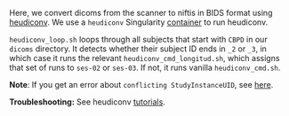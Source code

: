Here, we convert dicoms from the scanner to niftis in BIDS format using [heudiconv](https://heudiconv.readthedocs.io/). We use a `heudiconv` Singularity [container](https://github.com/mackeylab/home/wiki/Singularity-containers) to run heudiconv. 

`heudiconv_loop.sh` loops through all subjects that start with `CBPD` in our `dicoms` directory. It detects whether their subject ID ends in `_2` or `_3`, in which case it runs the relevant `heudiconv_cmd_longitud.sh`, which assigns that set of runs to `ses-02` or `ses-03`. If not, it runs vanilla `heudiconv_cmd.sh`.

**Note**: If you get an error about `conflicting StudyInstanceUID`, see [here](https://github.com/mackeylab/bids_ppc_scripts/utilities).

**Troubleshooting:** See heudiconv [tutorials](https://heudiconv.readthedocs.io/en/latest/tutorials.html).
